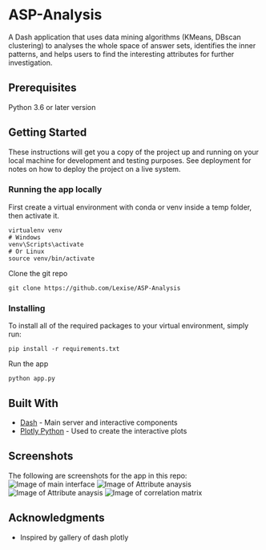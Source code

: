 # ASP-Analysis
A Dash application that uses data mining algorithms (KMeans, DBscan clustering) to analyses the whole space of answer sets, identifies the inner patterns, and helps users to find the interesting attributes for further investigation.

## Prerequisites

Python 3.6 or later version

## Getting Started

These instructions will get you a copy of the project up and running on your local machine for development and testing purposes. See deployment for notes on how to deploy the project on a live system.

### Running the app locally


First create a virtual environment with conda or venv inside a temp folder, then activate it.
```
virtualenv venv
# Windows
venv\Scripts\activate
# Or Linux
source venv/bin/activate
```

Clone the git repo
```
git clone https://github.com/Lexise/ASP-Analysis

```
### Installing

To install all of the required packages to your virtual environment, simply run:
```
pip install -r requirements.txt
```

Run the app

```
python app.py
```



## Built With

* [Dash](https://dash.plotly.com/) - Main server and interactive components
* [Plotly Python](https://dash.plotly.com/) - Used to create the interactive plots

## Screenshots
The following are screenshots for the app in this repo:
![Image of main interface](https://github.com/Lexise/ASP-Analysis/Screenshots/tab_cluster_scatter.png)
![Image of Attribute anaysis](https://github.com/Lexise/ASP-Analysis/tree/master/Screenshots/attribute_distribution_analysis.png)
![Image of Attribute anaysis](https://github.com/Lexise/ASP-Analysis/tree/master/Screenshots/attribute_selection.png)
![Image of correlation matrix](https://github.com/Lexise/ASP-Analysis/tree/master/Screenshots/correlation_matrix.png)

## Acknowledgments

* Inspired by gallery of dash plotly

